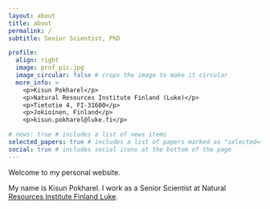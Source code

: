 ```yaml
---
layout: about
title: about
permalink: /
subtitle: Senior Scientist, PhD

profile:
  align: right
  image: prof_pic.jpg
  image_circular: false # crops the image to make it circular
  more_info: >
    <p>Kisun Pokharel</p>
    <p>Natural Resources Institute Finland (Luke)</p>
    <p>Tietotie 4, FI-31600</p>
    <p>Jokioinen, Finland</p>
    <p>kisun.pokharel@luke.fi</p>

# news: true # includes a list of news items
selected_papers: true # includes a list of papers marked as "selected={true}"
social: true # includes social icons at the bottom of the page
---
```


Welcome to my personal website. 

My name is Kisun Pokharel. I work as a Senior Scientist at Natural [Resources Institute Finland Luke](https://luke.fi).


